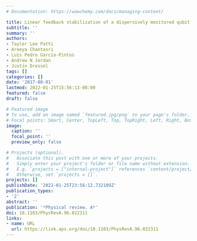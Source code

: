 ```yaml
---
# Documentation: https://wowchemy.com/docs/managing-content/

title: Linear feedback stabilization of a dispersively monitored qubit
subtitle: ''
summary: ''
authors:
- Taylor Lee Patti
- Areeya Chantasri
- Luis Pedro Garcı́a-Pintos
- Andrew N Jordan
- Justin Dressel
tags: []
categories: []
date: '2017-08-01'
lastmod: 2022-01-25T15:56:13-08:00
featured: false
draft: false

# Featured image
# To use, add an image named `featured.jpg/png` to your page's folder.
# Focal points: Smart, Center, TopLeft, Top, TopRight, Left, Right, BottomLeft, Bottom, BottomRight.
image:
  caption: ''
  focal_point: ''
  preview_only: false

# Projects (optional).
#   Associate this post with one or more of your projects.
#   Simply enter your project's folder or file name without extension.
#   E.g. `projects = ["internal-project"]` references `content/project/deep-learning/index.md`.
#   Otherwise, set `projects = []`.
projects: []
publishDate: '2022-01-25T23:56:12.732109Z'
publication_types:
- '2'
abstract: ''
publication: '*Physical review. A*'
doi: 10.1103/PhysRevA.96.022311
links:
- name: URL
  url: https://link.aps.org/doi/10.1103/PhysRevA.96.022311
---
```

